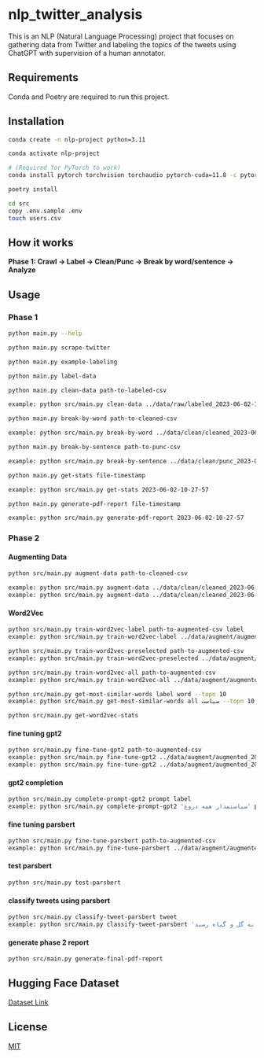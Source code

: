# nlp_twitter_analysis

This is an NLP (Natural Language Processing) project that focuses on gathering data from Twitter and labeling the topics
of
the tweets using ChatGPT with supervision of a human annotator.

## Requirements

Conda and Poetry are required to run this project.

## Installation

```bash
conda create -n nlp-project python=3.11
```

```bash
conda activate nlp-project
```

```bash
# (Required for PyTorch to work)
conda install pytorch torchvision torchaudio pytorch-cuda=11.8 -c pytorch -c nvidia
```

 ```bash
poetry install
 ```

```bash
cd src
copy .env.sample .env
touch users.csv
```

## How it works

**Phase 1: Crawl -> Label -> Clean/Punc -> Break by word/sentence -> Analyze**

## Usage

### Phase 1

```bash
python main.py --help
```

```bash
python main.py scrape-twitter
```

```bash
python main.py example-labeling
```

```bash
python main.py label-data
```

```bash
python main.py clean-data path-to-labeled-csv

example: python src/main.py clean-data ../data/raw/labeled_2023-06-02-10-27-57.csv
```

```bash
python main.py break-by-word path-to-cleaned-csv

example: python src/main.py break-by-word ../data/clean/cleaned_2023-06-02-10-27-57.csv
```

```bash
python main.py break-by-sentence path-to-punc-csv

example: python src/main.py break-by-sentence ../data/clean/punc_2023-06-02-10-27-57.csv
```

```bash
python main.py get-stats file-timestamp

example: python src/main.py get-stats 2023-06-02-10-27-57
```

```bash
python main.py generate-pdf-report file-timestamp

example: python src/main.py generate-pdf-report 2023-06-02-10-27-57
```

### Phase 2

#### Augmenting Data

```bash
python src/main.py augment-data path-to-cleaned-csv

example: python src/main.py augment-data ../data/clean/cleaned_2023-06-02-10-27-57.csv
example: python src/main.py augment-data ../data/clean/cleaned_2023-06-02-10-27-57.csv --min-tweet-count-per-label 100
```

#### Word2Vec

```bash
python src/main.py train-word2vec-label path-to-augmented-csv label
example: python src/main.py train-word2vec-label ../data/augment/augmented_2023-06-02-10-27-57.csv home_and_garden
```

```bash
python src/main.py train-word2vec-preselected path-to-augmented-csv
example: python src/main.py train-word2vec-preselected ../data/augment/augmented_2023-06-02-10-27-57.csv
```

```bash
python src/main.py train-word2vec-all path-to-augmented-csv
example: python src/main.py train-word2vec-all ../data/augment/augmented_2023-06-02-10-27-57.csv
```

```bash
python src/main.py get-most-similar-words label word --topn 10
example: python src/main.py get-most-similar-words all سیاست --topn 10
```

```bash
python src/main.py get-word2vec-stats
```

#### fine tuning gpt2

```bash
python src/main.py fine-tune-gpt2 path-to-augmented-csv
example: python src/main.py fine-tune-gpt2 ../data/augment/augmented_2023-06-02-10-27-57.csv
example: python src/main.py fine-tune-gpt2 ../data/augment/augmented_2023-06-02-10-27-57.csv --desired-label home_and_garden
```

#### gpt2 completion

```bash
python src/main.py complete-prompt-gpt2 prompt label
example: python src/main.py complete-prompt-gpt2 'سیاستمدار همه دروغ' politics_and_current_affairs
```

#### fine tuning parsbert

```bash
python src/main.py fine-tune-parsbert path-to-augmented-csv
example: python src/main.py fine-tune-parsbert ../data/augment/augmented_2023-06-02-10-27-57.csv
```

#### test parsbert

```bash
python src/main.py test-parsbert
```

#### classify tweets using parsbert

```bash
python src/main.py classify-tweet-parsbert tweet
example: python src/main.py classify-tweet-parsbert 'باید به گل و گیاه رسید.'
```

#### generate phase 2 report

```bash
python src/main.py generate-final-pdf-report
```

## Hugging Face Dataset

[Dataset Link](https://huggingface.co/datasets/hamedhf/nlp_twitter_analysis/tree/main)

## License

[MIT](https://choosealicense.com/licenses/mit/)